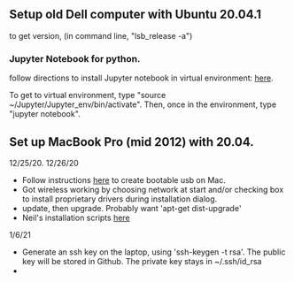 ## Setup old Dell computer with Ubuntu 20.04.1 

to get version, (in command line, "lsb_release -a")

### Jupyter Notebook for python.

follow directions to install Jupyter notebook in virtual environment: [here](https://www.digitalocean.com/community/tutorials/how-to-set-up-jupyter-notebook-with-python-3-on-ubuntu-18-04).

To get to virtual environment, type "source ~/Jupyter/Jupyter_env/bin/activate".  Then, once in the environment, type "jupyter notebook".


## Set up MacBook Pro (mid 2012) with 20.04.

12/25/20.  12/26/20 

 * Follow instructions [here](https://ubuntu.com/tutorials/create-a-usb-stick-on-macos#1-overview) to create bootable usb on Mac.
 * Got wireless working by choosing network at start and/or checking box to install proprietary drivers during installation dialog.
 * update, then upgrade.  Probably want 'apt-get dist-upgrade'
 * Neil's installation scripts [here](http://academy.cba.mit.edu/classes/project_management/scripts/Ubuntu_20.04)
 
 1/6/21
 
 * Generate an ssh key on the laptop, using 'ssh-keygen -t rsa'.  The public key will be stored in Github.  The private key stays in ~/.ssh/id_rsa
 * 
